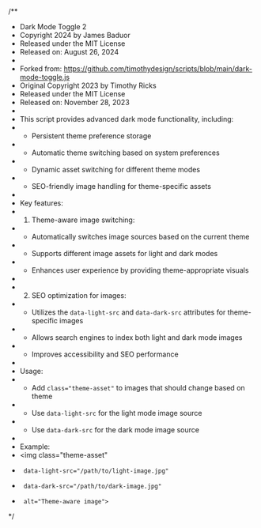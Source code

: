 /**
 * Dark Mode Toggle 2
 * Copyright 2024 by James Baduor
 * Released under the MIT License
 * Released on: August 26, 2024
 * 
 * Forked from: https://github.com/timothydesign/scripts/blob/main/dark-mode-toggle.js
 * Original Copyright 2023 by Timothy Ricks
 * Released under the MIT License
 * Released on: November 28, 2023
 *
 * This script provides advanced dark mode functionality, including:
 * - Persistent theme preference storage
 * - Automatic theme switching based on system preferences
 * - Dynamic asset switching for different theme modes
 * - SEO-friendly image handling for theme-specific assets
 *
 * Key features:
 * 1. Theme-aware image switching:
 *    - Automatically switches image sources based on the current theme
 *    - Supports different image assets for light and dark modes
 *    - Enhances user experience by providing theme-appropriate visuals
 *
 * 2. SEO optimization for images:
 *    - Utilizes the `data-light-src` and `data-dark-src` attributes for theme-specific images
 *    - Allows search engines to index both light and dark mode images
 *    - Improves accessibility and SEO performance
 *
 * Usage:
 * - Add `class="theme-asset"` to images that should change based on theme
 * - Use `data-light-src` for the light mode image source
 * - Use `data-dark-src` for the dark mode image source
 * 
 * Example:
 * <img class="theme-asset" 
 *      data-light-src="/path/to/light-image.jpg" 
 *      data-dark-src="/path/to/dark-image.jpg" 
 *      alt="Theme-aware image">
 */

